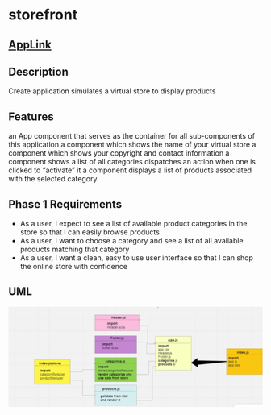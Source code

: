# storefront

## [AppLink](https://storefront-eight-sand.vercel.app/)
## Description
Create application simulates a virtual store to display products
## Features
an App component that serves as the container for all sub-components of this application
a component which shows the name of your virtual store
a component which shows your copyright and contact information
a component
shows a list of all categories
dispatches an action when one is clicked to “activate” it
a component
displays a list of products associated with the selected category
## Phase 1 Requirements
- As a user, I expect to see a list of available product categories in the store so that I can easily browse products
- As a user, I want to choose a category and see a list of all available products matching that category
- As a user, I want a clean, easy to use user interface so that I can shop the online store with confidence
## UML
![](./uml.png)


